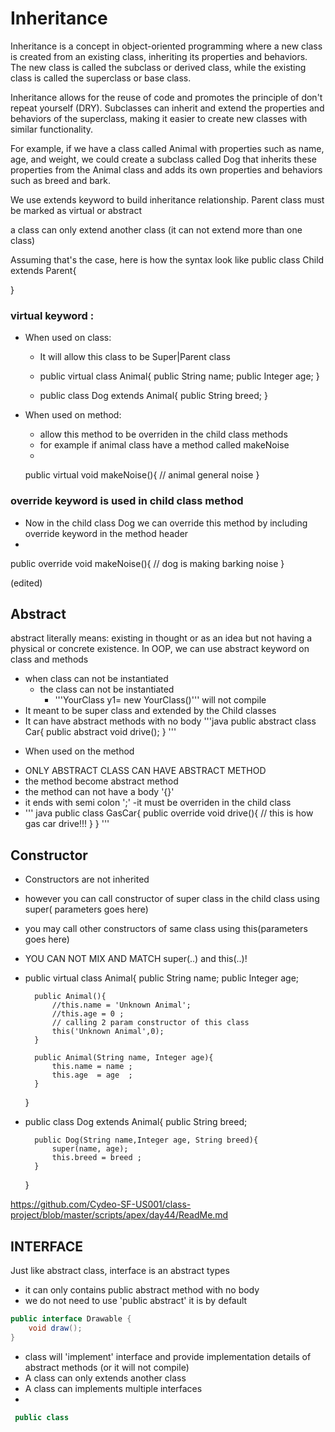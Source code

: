 # Inheritance 

Inheritance is a concept in object-oriented programming where a new class is created from an existing class, inheriting its properties and behaviors. The new class is called the subclass or derived class, while the existing class is called the superclass or base class.

Inheritance allows for the reuse of code and promotes the principle of don't repeat yourself (DRY). Subclasses can inherit and extend the properties and behaviors of the superclass, making it easier to create new classes with similar functionality.

For example, if we have a class called Animal with properties such as name, age, and weight, we could create a subclass called Dog that inherits these properties from the Animal class and adds its own properties and behaviors such as breed and bark.

We use extends keyword to build inheritance relationship. 
Parent class must be marked as virtual or abstract 

a class can only extend another class (it can not extend more than one class)

Assuming that's the case, here is how the syntax look like
   public class Child extends Parent{

   }


### virtual keyword : 

* When used on class: 
  - It will allow this class to be Super|Parent class
  - 
    public virtual class Animal{
        public String name; 
        public Integer age;
    }
  

  - 
    public class Dog extends Animal{
        public String breed; 
    }
  


* When used on method: 
  - allow this method to be overriden in the child class methods 
  - for example if animal class have a method called makeNoise
  - 
  public virtual void makeNoise(){
         // animal general noise
  }
  

### override keyword is used in child class method
  - Now in the child class Dog we can override this method by including override keyword in the method header
  - 
  public override void makeNoise(){
     // dog is making barking noise
  }
  
 (edited)

## Abstract 
abstract literally means: existing in thought or as an idea but not having a physical or concrete existence.
In OOP, we can use abstract keyword on class and methods 
- when class can not be instantiated 
  - the class can not be instantiated 
     - '''YourClass y1= new YourClass()''' will not compile 
- It meant to be super class and extended by the Child classes 
- It can have abstract methods with no body 
'''java
public abstract class Car{
    public abstract void drive();
}
'''
* When used on the method 
- ONLY ABSTRACT CLASS CAN HAVE ABSTRACT METHOD 
 - the method become abstract method 
 - the method can not have a body '{}'
 - it ends with semi colon ';'
 -it must be overriden in the child class 
 - ''' java 
 public class GasCar{
    public override void drive(){
        // this is how gas car drive!!!
    }
 }
'''
## Constructor 
- Constructors are not inherited
- however you can call constructor of super class in the child class using super( parameters goes here)
- you may call other constructors of same class using this(parameters goes here) 
- YOU CAN NOT MIX AND MATCH super(..) and this(..)! 

- 
    public virtual class Animal{
        public String name; 
        public Integer age;

        public Animal(){
            //this.name = 'Unknown Animal';
            //this.age = 0 ;
            // calling 2 param constructor of this class
            this('Unknown Animal',0);
        }

        public Animal(String name, Integer age){
            this.name = name ; 
            this.age  = age  ; 
        }
        

    }
 


- 
    public class Dog extends Animal{
        public String breed;

        public Dog(String name,Integer age, String breed){
            super(name, age); 
            this.breed = breed ; 
        }

    }
 

https://github.com/Cydeo-SF-US001/class-project/blob/master/scripts/apex/day44/ReadMe.md



## INTERFACE 
Just like abstract class, interface is an abstract types
- it can only contains public abstract method with no body 
- we do not need to use 'public abstract' it is by default 
``` java
public interface Drawable {
    void draw();
}
```

- class will 'implement' interface and provide implementation details of abstract methods (or it will not compile)
- A class can only extends another class
- A class can implements multiple interfaces 
- 
``` java
 public class 